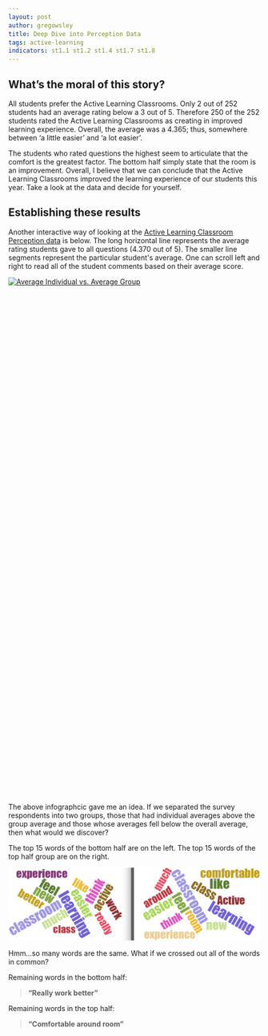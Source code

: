 ```yaml
---
layout: post
author: gregowsley
title: Deep Dive into Perception Data
tags: active-learning
indicators: st1.1 st1.2 st1.4 st1.7 st1.8
---
```


## What’s the moral of this story? 

All students prefer the Active Learning Classrooms. Only 2 out of 252 students had an average rating below a 3 out of 5. Therefore 250 of the 252 students rated the Active Learning Classrooms as creating in improved learning experience. Overall, the average was a 4.365; thus, somewhere between ‘a little easier’ and ‘a lot easier’. 

The students who rated questions the highest seem to articulate that the comfort is the greatest factor. The bottom half simply state that the room is an improvement. Overall, I believe that we can conclude that the Active Learning Classrooms improved the learning experience of our students this year. Take a look at the data and decide for yourself.

## Establishing these results

Another interactive way of looking at the [Active Learning Classroom Perception data](http://steam.rockhursths.edu/2016/05/09/Perceptions-of-the-Active-Learning-Classrooms.html) is below. The long horizontal line represents the average rating students gave to all questions (4.370 out of 5). The smaller line segments represent the particular student's average. One can scroll left and right to read all of the student comments based on their average score.

<script type='text/javascript' src='https://public.tableau.com/javascripts/api/viz_v1.js'></script><div class='tableauPlaceholder' style='width: 1020px; height: 1033px;'><noscript><a href='#'><img alt='Average Individual vs. Average Group ' src='https:&#47;&#47;public.tableau.com&#47;static&#47;images&#47;Ac&#47;ActiveLearningClassroomSurveyData&#47;AverageIndividualvs_AverageGroup&#47;1_rss.png' style='border: none' /></a></noscript><object class='tableauViz' width='1020' height='1033' style='display:none;'><param name='host_url' value='https%3A%2F%2Fpublic.tableau.com%2F' /> <param name='site_root' value='' /><param name='name' value='ActiveLearningClassroomSurveyData&#47;AverageIndividualvs_AverageGroup' /><param name='tabs' value='no' /><param name='toolbar' value='yes' /><param name='static_image' value='https:&#47;&#47;public.tableau.com&#47;static&#47;images&#47;Ac&#47;ActiveLearningClassroomSurveyData&#47;AverageIndividualvs_AverageGroup&#47;1.png' /> <param name='animate_transition' value='yes' /><param name='display_static_image' value='yes' /><param name='display_spinner' value='yes' /><param name='display_overlay' value='yes' /><param name='display_count' value='yes' /><param name='showTabs' value='y' /></object></div>
The above infographcic gave me an idea. If we separated the survey respondents into two groups, those that had individual averages above the group average and those whose averages fell below the overall average, then what would we discover?

The top 15 words of the bottom half are on the left.  The top 15 words of the top half group are on the right.

<div class="flex-wrapper">
  <img src="/img/Bottom half vs Top half.png">
</div>


Hmm...so many words are the same.  What if we crossed out all of the words in common?

Remaining words in the bottom half: 

>**“Really work better”**

Remaining words in the top half:

>**“Comfortable around room”**


